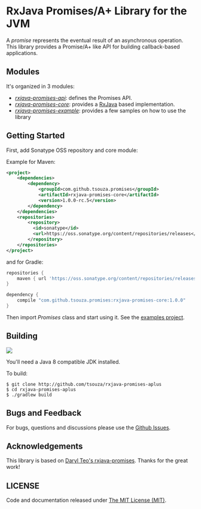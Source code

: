 # RxJava Promises/A+ Library for the JVM

A *promise* represents the eventual result of an asynchronous operation. This library provides a Promise/A+ like API for building callback-based applications.

## Modules

It's organized in 3 modules:

* *[rxjava-promises-api](https://github.com/tsouza/rxjava-promises-aplus/tree/master/rxjava-promises-api)*: defines the Promises API.
* *[rxjava-promises-core](https://github.com/tsouza/rxjava-promises-aplus/tree/master/rxjava-promises-core)*: provides a [RxJava](https://github.com/ReactiveX/RxJava) based implementation.
* *[rxjava-promises-example](https://github.com/tsouza/rxjava-promises-aplus/tree/master/rxjava-promises-example)*: provides a few samples on how to use the library

## Getting Started

First, add Sonatype OSS repository and core module:

Example for Maven:
```xml
<project>
    <dependencies>
        <dependency>
            <groupId>com.github.tsouza.promises</groupId>
            <artifactId>rxjava-promises-core</artifactId>
            <version>1.0.0-rc.5</version>
        </dependency>
    </dependencies>
    <repositories>
        <repository>
          <id>sonatype</id>
          <url>https://oss.sonatype.org/content/repositories/releases</url>
        </repository>
    </repositories>
</project>
```

and for Gradle:
```groovy
repositories {
    maven { url 'https://oss.sonatype.org/content/repositories/releases' }
}

dependency {
    compile "com.github.tsouza.promises:rxjava-promises-core:1.0.0"
}
```

Then import *Promises* class and start using it. See the [examples project](https://github.com/tsouza/rxjava-promises-aplus/tree/master/rxjava-promises-example).

## Building

<a href="https://travis-ci.org/tsouza/rxjava-promises-aplus/builds"><img src="https://travis-ci.org/tsouza/rxjava-promises-aplus.svg?branch=master"></a>

You'll need a Java 8 compatible JDK installed.

To build:
```
$ git clone http://github.com/tsouza/rxjava-promises-aplus
$ cd rxjava-promises-aplus
$ ./gradlew build
```

## Bugs and Feedback
For bugs, questions and discussions please use the [Github Issues](issues).

## Acknowledgements

This library is based on [Daryl Teo's rxjava-promises](https://github.com/darylteo/rxjava-promises). Thanks for the great work!

## LICENSE

Code and documentation released under [The MIT License (MIT)](LICENSE).
